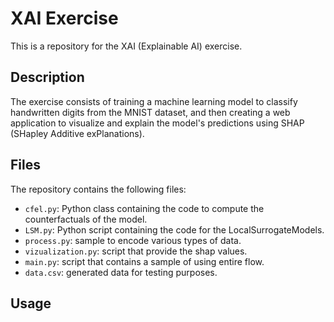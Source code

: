 # XAI Exercise

This is a repository for the XAI (Explainable AI) exercise. 

## Description

The exercise consists of training a machine learning model to classify handwritten digits from the MNIST dataset, and then creating a web application to visualize and explain the model's predictions using SHAP (SHapley Additive exPlanations).

## Files

The repository contains the following files:

- `cfel.py`: Python class containing the code to compute the counterfactuals of the model.
- `LSM.py`: Python script containing the code for the LocalSurrogateModels.
- `process.py`: sample to encode various types of data.
- `vizualization.py`: script that provide the shap values.
- `main.py`: script that contains a sample of using entire flow.
- `data.csv`: generated data for testing purposes.

## Usage


